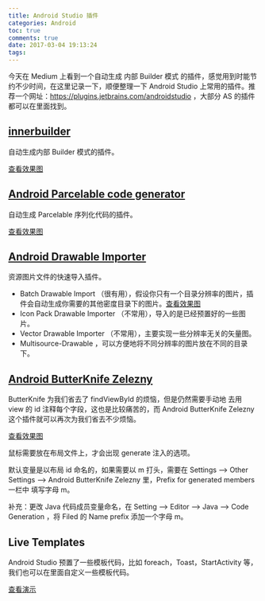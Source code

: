 ```yaml
---
title: Android Studio 插件
categories: Android
toc: true
comments: true
date: 2017-03-04 19:13:24
tags:
---
```


今天在 Medium 上看到一个自动生成 内部 Builder 模式 的插件，感觉用到时能节约不少时间，在这里记录一下，顺便整理一下 Android Studio 上常用的插件。推荐一个网址：https://plugins.jetbrains.com/androidstudio ，大部分 AS 的插件都可以在里面找到。

<!--more-->

## [innerbuilder](http://plugins.jetbrains.com/plugin/7354)

自动生成内部 Builder 模式的插件。

[查看效果图](/images/plugins/innerBuilder.gif)



## [Android Parcelable code generator](https://plugins.jetbrains.com/plugin/7332-android-parcelable-code-generator)

自动生成 Parcelable 序列化代码的插件。

[查看效果图](/images/plugins/Parcelable.gif) 



## [Android Drawable Importer](https://plugins.jetbrains.com/plugin/7658-android-drawable-importer) 

资源图片文件的快速导入插件。

- Batch Drawable Import （很有用），假设你只有一个目录分辨率的图片，插件会自动生成你需要的其他密度目录下的图片。[查看效果图](/images/plugins/BatchDrawableImport.gif)
- Icon Pack Drawable Importer （不常用），导入的是已经预置好的一些图片。
- Vector Drawable Importer （不常用），主要实现一些分辨率无关的矢量图。
- Multisource-Drawable ，可以方便地将不同分辨率的图片放在不同的目录下。



## [ Android ButterKnife Zelezny ](https://plugins.jetbrains.com/plugin/7369-android-butterknife-zelezny)

ButterKnife 为我们省去了 findViewById 的烦恼，但是仍然需要手动地 去用 view 的 id 注释每个字段，这也是比较痛苦的，而 Android ButterKnife Zelezny 这个插件就可以再次为我们省去不少烦恼。

[查看效果图](/images/plugins/ButterKnifeZelezny.gif)

鼠标需要放在布局文件上，才会出现 generate 注入的选项。

默认变量是以布局 id 命名的，如果需要以 m 打头，需要在 Settings —> Other Settings —> Android ButterKnife Zelezny 里，Prefix for generated members 一栏中 填写字母 m。

补充：更改 Java 代码成员变量命名，在 Setting —> Editor —> Java —> Code Generation ，将 Filed 的 Name prefix 添加一个字母 m。



## Live Templates

Android Studio 预置了一些模板代码，比如 foreach，Toast，StartActivity 等，我们也可以在里面自定义一些模板代码。

[查看演示](/images/plugins/Templates.gif)



